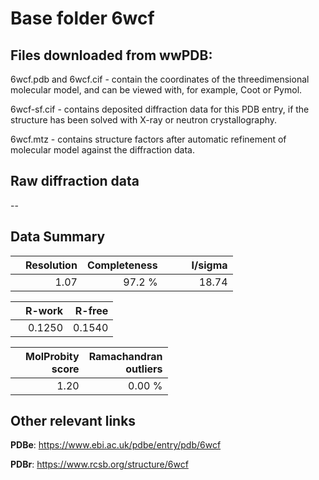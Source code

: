 # Base folder 6wcf

## Files downloaded from wwPDB:

6wcf.pdb and 6wcf.cif - contain the coordinates of the threedimensional molecular model, and can be viewed with, for example, Coot or Pymol.

6wcf-sf.cif - contains deposited diffraction data for this PDB entry, if the structure has been solved with X-ray or neutron crystallography.

6wcf.mtz - contains structure factors after automatic refinement of molecular model against the diffraction data.

## Raw diffraction data

--<br> 

## Data Summary
|   | Resolution | Completeness| I/sigma |
|---|-------------:|----------------:|--------------:|
|   |1.07|97.2  %|<img width=50/>18.74|

|   | **R-work**| **R-free**   
|---|-------------:|----------------:|           
||0.1250|0.1540|

|   |**MolProbity<br>score**| **Ramachandran<br>outliers** 
|---|-------------:|----------------:|
||1.20|0.00 %|

## Other relevant links 
**PDBe**:  https://www.ebi.ac.uk/pdbe/entry/pdb/6wcf
 
**PDBr**: https://www.rcsb.org/structure/6wcf 

